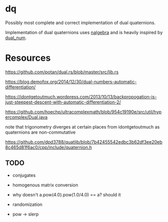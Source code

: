 # dq
Possibly most complete and correct implementation of dual quaternions.

Implementation of dual quaternions uses [nalgebra](https://github.com/rustsim/nalgebra)  and is heavily inspired by [dual_num](https://github.com/novacrazy/dual_num).


# Resources

<!-- The trigonometric implementation differs slightly from what one might find online (e.g. [wikipedia](https://en.wikipedia.org/wiki/Automatic_differentiation#Automatic_differentiation_using_dual_numbers)). Quaternions form a non-commutative algebra and multiplications by `u'` should actually be in the other order. E.g. 
`sin(u, u') = (sin(u), u'*cos(u))` should actually be `sin(u, u') = (sin(u), cos(u) * u')`. -->



https://github.com/potan/dual.rs/blob/master/src/lib.rs


https://blog.demofox.org/2014/12/30/dual-numbers-automatic-differentiation/

https://idontgetoutmuch.wordpress.com/2013/10/13/backpropogation-is-just-steepest-descent-with-automatic-differentiation-2/

https://github.com/hoechp/ultracomplexmath/blob/954c19190e/src/util/hypercomplex/Dual.java

note that trigonometry diverges at certain places from idontgetoutmuch as quaternions are non-commutative

https://github.com/dpd3788/quatlib/blob/7b42455542edbc3b62df3ee20eb8c465d81f6ac0/cpp/include/quaternion.h

## TODO
* conjugates
* homogenous matrix conversion

* why doesn't a.pow(4.0).pow(1.0/4.0) == a? should it
* randomization
* pow -> slerp

